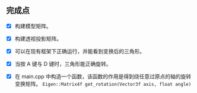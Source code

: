 ## 完成点

- [x] 构建模型矩阵。
- [x] 构建透视投影矩阵。
- [x] 可以在现有框架下正确运行，并能看到变换后的三角形。
- [x] 当按 A 键与 D 键时，三角形能正确旋转。
- [x] 在 main.cpp 中构造一个函数，该函数的作用是得到绕任意过原点的轴的旋转变换矩阵。
  `Eigen::Matrix4f get_rotation(Vector3f axis, float angle)`

